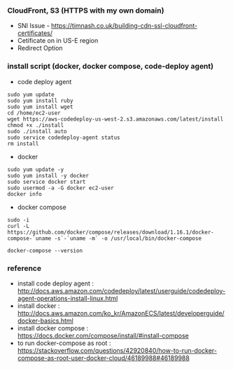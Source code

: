 ### CloudFront, S3 (HTTPS with my own domain)

* SNI Issue - https://timnash.co.uk/building-cdn-ssl-cloudfront-certificates/
* Cetificate on in US-E region
* Redirect Option


### install script (docker, docker compose, code-deploy agent) 

* code deploy agent 

```
sudo yum update
sudo yum install ruby
sudo yum install wget
cd /home/ec2-user
wget https://aws-codedeploy-us-west-2.s3.amazonaws.com/latest/install
chmod +x ./install
sudo ./install auto
sudo service codedeploy-agent status
rm install
```


* docker

```
sudo yum update -y
sudo yum install -y docker
sudo service docker start
sudo usermod -a -G docker ec2-user
docker info
```

* docker compose

```
sudo -i
curl -L https://github.com/docker/compose/releases/download/1.16.1/docker-compose-`uname -s`-`uname -m` -o /usr/local/bin/docker-compose

docker-compose --version

```





### reference 
* install code deploy agent : http://docs.aws.amazon.com/codedeploy/latest/userguide/codedeploy-agent-operations-install-linux.html
* install docker : http://docs.aws.amazon.com/ko_kr/AmazonECS/latest/developerguide/docker-basics.html
* install docker compose : https://docs.docker.com/compose/install/#install-compose
* to run docker-compose as root : https://stackoverflow.com/questions/42920840/how-to-run-docker-compose-as-root-user-docker-cloud/46189988#46189988
